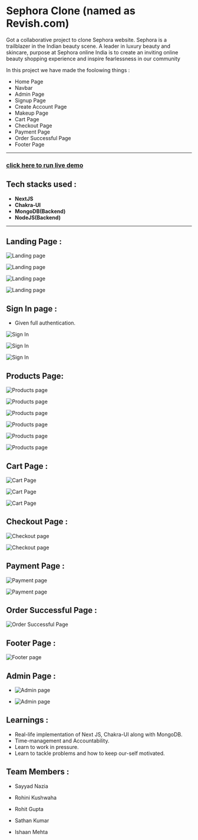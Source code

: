 # Sephora Clone (named as Revish.com)
Got a collaborative project to clone Sephora website. Sephora is a trailblazer in the Indian beauty scene. A leader in luxury beauty and skincare, purpose at Sephora online India is to create an inviting online beauty shopping experience and inspire fearlessness in our community

In this project we have made the foolowing things :
 - Home Page
 - Navbar
 - Admin Page
 - Signup Page
 - Create Account Page
 - Makeup Page
 - Cart Page
 - Checkout Page
 - Payment Page
 - Order Successful Page
 - Footer Page

---

### [click here to run live demo](https://revish.vercel.app/)

## Tech stacks used :
* **NextJS**
* **Chakra-UI**
* **MongoDB(Backend)**
* **NodeJS(Backend)**

***
## Landing Page :

![Landing page](image/home.png)

![Landing page](image/home1.png)

![Landing page](image/home2.png)

![Landing page](image/home3.png)


## Sign In page :

- Given full authentication.

![Sign In](image/signup.png)

![Sign In](image/signinModal.png)

![Sign In](image/createAccount.png)

## Products Page:

![Products page](image/makeup.png)

![Products page](image/makeup1.png)

![Products page](image/makeup2.png)

![Products page](image/makeup3.png)

![Products page](image/makeup4.png)

![Products page](image/makeup5.png)


## Cart Page : 

![Cart Page](image/cart.png)

![Cart Page](image/cart1.png)

![Cart Page](image/cart3.png)

## Checkout Page :

![Checkout page](image/checkout.png)

![Checkout page](news/checkout1.png)

## Payment Page :

![Payment page](image/payment.png)

![Payment page](news/payment1.png)

## Order Successful Page : 

![Order Successful Page](news/orderPlaced.png)

## Footer Page :

![Footer page](image/footer.png)

## Admin Page :

- ![Admin page](image/admin.png)

- ![Admin page](image/admin1.png)
 

## Learnings :
- Real-life implementation of Next JS, Chakra-UI along with MongoDB.
- Time-management and Accountability.
- Learn to work in pressure.
- Learn to tackle problems and how to keep our-self motivated.
  
## Team Members : 

- Sayyad Nazia
  
- Rohini Kushwaha

- Rohit Gupta

- Sathan Kumar

- Ishaan Mehta








